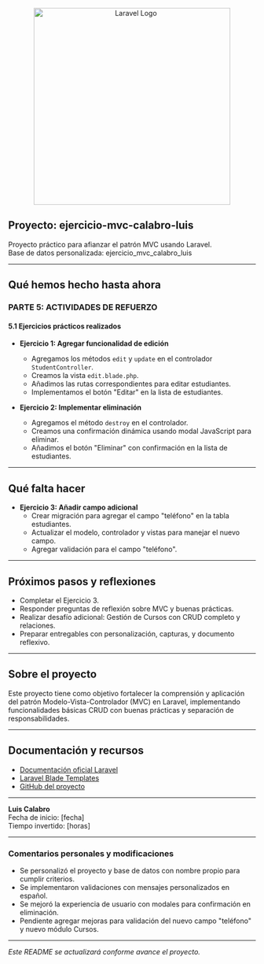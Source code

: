 <p align="center"><a href="https://laravel.com" target="_blank"><img src="https://raw.githubusercontent.com/laravel/art/master/logo-lockup/5%20SVG/2%20CMYK/1%20Full%20Color/laravel-logolockup-cmyk-red.svg" width="400" alt="Laravel Logo"></a></p>

## Proyecto: ejercicio-mvc-calabro-luis

Proyecto práctico para afianzar el patrón MVC usando Laravel.  
Base de datos personalizada: ejercicio_mvc_calabro_luis

---

## Qué hemos hecho hasta ahora

### PARTE 5: ACTIVIDADES DE REFUERZO

#### 5.1 Ejercicios prácticos realizados

- **Ejercicio 1: Agregar funcionalidad de edición**
  - Agregamos los métodos `edit` y `update` en el controlador `StudentController`.
  - Creamos la vista `edit.blade.php`.
  - Añadimos las rutas correspondientes para editar estudiantes.
  - Implementamos el botón "Editar" en la lista de estudiantes.

- **Ejercicio 2: Implementar eliminación**
  - Agregamos el método `destroy` en el controlador.
  - Creamos una confirmación dinámica usando modal JavaScript para eliminar.
  - Añadimos el botón "Eliminar" con confirmación en la lista de estudiantes.

---

## Qué falta hacer

- **Ejercicio 3: Añadir campo adicional**
  - Crear migración para agregar el campo "teléfono" en la tabla estudiantes.
  - Actualizar el modelo, controlador y vistas para manejar el nuevo campo.
  - Agregar validación para el campo "teléfono".

---

## Próximos pasos y reflexiones

- Completar el Ejercicio 3.
- Responder preguntas de reflexión sobre MVC y buenas prácticas.
- Realizar desafío adicional: Gestión de Cursos con CRUD completo y relaciones.
- Preparar entregables con personalización, capturas, y documento reflexivo.

---

## Sobre el proyecto

Este proyecto tiene como objetivo fortalecer la comprensión y aplicación del patrón Modelo-Vista-Controlador (MVC) en Laravel, implementando funcionalidades básicas CRUD con buenas prácticas y separación de responsabilidades.

---

## Documentación y recursos

- [Documentación oficial Laravel](https://laravel.com/docs)
- [Laravel Blade Templates](https://laravel.com/docs/blade)
- [GitHub del proyecto](https://github.com/calabroluis1/ejercicio-mvc-luis-calabro)

---

**Luis Calabro**  
Fecha de inicio: [fecha]  
Tiempo invertido: [horas]  

---

### Comentarios personales y modificaciones

- Se personalizó el proyecto y base de datos con nombre propio para cumplir criterios.
- Se implementaron validaciones con mensajes personalizados en español.
- Se mejoró la experiencia de usuario con modales para confirmación en eliminación.
- Pendiente agregar mejoras para validación del nuevo campo "teléfono" y nuevo módulo Cursos.

---

*Este README se actualizará conforme avance el proyecto.*

